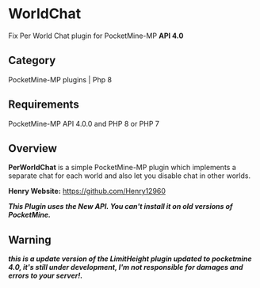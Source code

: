 # WorldChat

Fix Per World Chat plugin for PocketMine-MP **API 4.0**

## Category

PocketMine-MP plugins | Php 8

## Requirements

PocketMine-MP API 4.0.0 and PHP 8 or PHP 7

## Overview

**PerWorldChat** is a simple PocketMine-MP plugin which implements a separate chat for each world and also let you disable chat in other worlds.

**Henry Website:** https://github.com/Henry12960

***This Plugin uses the New API. You can't install it on old versions of PocketMine.***

## Warning

***this is a update version of the LimitHeight plugin updated to pocketmine 4.0, it's still under development, I'm not responsible for damages and errors to your server!.***
